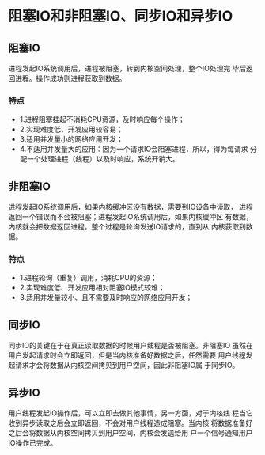 # 阻塞IO和非阻塞IO、同步IO和异步IO
## 阻塞IO

进程发起IO系统调用后，进程被阻塞，转到内核空间处理，整个IO处理完
毕后返回进程。操作成功则进程获取到数据。

### 特点
- 1.进程阻塞挂起不消耗CPU资源，及时响应每个操作；
- 2.实现难度低、开发应用较容易；
- 3.适用并发量小的网络应用开发；
- 4.不适用并发量大的应用：因为一个请求IO会阻塞进程，所以，得为每请求
分配一个处理进程（线程）以及时响应，系统开销大。
## 非阻塞IO

进程发起IO系统调用后，如果内核缓冲区没有数据，需要到IO设备中读取，
进程返回一个错误而不会被阻塞；进程发起IO系统调用后，如果内核缓冲区
有数据，内核就会把数据返回进程。整个过程是轮询发送IO请求的，直到从
内核获取到数据。

### 特点
- 1.进程轮询（重复）调用，消耗CPU的资源；
- 2.实现难度低、开发应用相对阻塞IO模式较难；
- 3.适用并发量较小、且不需要及时响应的网络应用开发；

## 同步IO

同步IO的关键在于在真正读取数据的时候用户线程是否被阻塞。非阻塞IO
虽然在用户发起请求时会立即返回，但是当内核准备好数据之后，任然需要
用户线程发起请求才会将数据从内核空间拷贝到用户空间，因此非阻塞IO属
于同步IO。

## 异步IO

用户线程发起IO操作后，可以立即去做其他事情，另一方面，对于内核线
程当它收到异步读取之后会立即返回，不会对用户线程造成阻塞。当内核
将数据准备好之后会将数据从内核空间拷贝到用户空间，内核会发送给用
户一个信号通知用户IO操作已完成。
